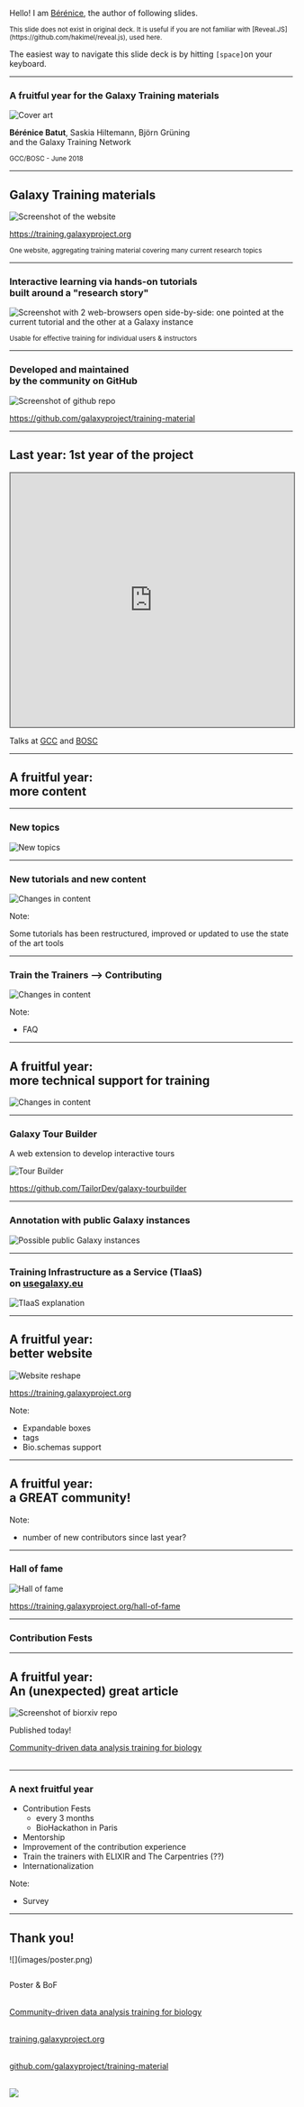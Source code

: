 Hello! I am [Bérénice](http://bebatut.fr/), the author of following slides.

<small>
This slide does not exist in original deck. It is useful if you are not familiar with [Reveal.JS](https://github.com/hakimel/reveal.js), used here.
</small>

The easiest way to navigate this slide deck is by hitting `[space]`on your keyboard.

---

### A fruitful year for the Galaxy Training materials

![Cover art](images/cover_art.png) <!-- .element width="60%" -->

**Bérénice Batut**, Saskia Hiltemann, Björn Grüning<br> and the Galaxy Training Network

<small>
GCC/BOSC - June 2018
</small>

---
## Galaxy Training materials

![Screenshot of the website](images/website_screenshot.png) <!-- .element width="70%" -->

https://training.galaxyproject.org

<small>
One website, aggregating training material covering many current research topics
</small>

----
### Interactive learning via hands-on tutorials <br>built around a "research story"

![Screenshot with 2 web-browsers open side-by-side: one pointed at the current tutorial and the other at a Galaxy instance](images/interactive_hands_on.png) <!-- .element width="100%" -->

<small>
Usable for effective training for individual users & instructors
</small>

----
### Developed and maintained <br>by the community on GitHub

![Screenshot of github repo](images/github_screenshot.png) <!-- .element width="75%" -->

https://github.com/galaxyproject/training-material

---
## Last year: 1st year of the project

<iframe
    src="https://bebatut-slides.github.io/gcc_06_17/#/1"
    height="450" width="100%" style="border:2px solid grey;">
</iframe>

Talks at [GCC](https://bebatut-slides.github.io/gcc_06_17/#/1) and [BOSC](https://bebatut-slides.github.io/bosc_07_17/#/1)

---
## A fruitful year: <br>more content

----
### New topics

![New topics](images/topics.png)<!-- .element width="80%" -->

----
### New tutorials and new content

![Changes in content](images/tutorials.png)

Note:

Some tutorials has been restructured, improved or updated to use the state of the art tools

----
### Train the Trainers --> Contributing

![Changes in content](images/contributing_topic.png)<!-- .element width="90%" -->

Note:
- FAQ
 
---
## A fruitful year: <br>more technical support for training

![Changes in content](images/tech_support_prop_plot.png)

----
### Galaxy Tour Builder

A web extension to develop interactive tours

![Tour Builder](images/tour_builder.gif) <!-- .element width="85%" -->

https://github.com/TailorDev/galaxy-tourbuilder

----
### Annotation with public Galaxy instances

![Possible public Galaxy instances](images/instance_annotation.png) <!-- .element width="100%" -->

----
### Training Infrastructure as a Service (TIaaS) <br>on [usegalaxy.eu](usegalaxy.eu)

![TIaaS explanation](images/tiaas.png) <!-- .element width="80%" -->

---
## A fruitful year: <br>better website

![Website reshape](images/website_reshape.png) <!-- .element width="90%" -->

https://training.galaxyproject.org

Note:
- Expandable boxes
- tags
- Bio.schemas support

---
<!-- .slide: data-background="images/contributors.png" data-state="dim-background-2"-->
## A fruitful year: <br>a GREAT community!

Note:
- number of new contributors since last year?

----
### Hall of fame

![Hall of fame](images/hall-of-fame.png) <!-- .element width="80%" -->

https://training.galaxyproject.org/hall-of-fame

----
### Contribution Fests

---
## A fruitful year: <br>An (unexpected) great article

![Screenshot of biorxiv repo](images/biorxiv_screenshot.png) <!-- .element width="60%" -->

Published today!

<i class="ai ai-biorxiv"></i> [Community-driven data analysis training for biology](https://www.biorxiv.org/content/early/2017/11/29/225680)<br><br>

---
### A next fruitful year

- Contribution Fests
    - every 3 months
    - BioHackathon in Paris
- Mentorship
- Improvement of the contribution experience
- Train the trainers with ELIXIR and The Carpentries (??)
- Internationalization

Note:
- Survey

---
## Thank you!

<div id="left">
![](images/poster.png) <!-- .element width="80%" -->

</div>

<div id="right">

<section style="text-align: left; margin-top: 2em;">

Poster & BoF<br><br>

<i class="ai ai-biorxiv"></i> [Community-driven data analysis training for biology](https://www.biorxiv.org/content/early/2017/11/29/225680)<br><br>

<i class="fa fa-globe"></i> [training.galaxyproject.org](http://training.galaxyproject.org)<br><br>

<i class="fa fa-github"></i> [github.com/galaxyproject/training-material](http://github.com/galaxyproject/training-material)<br><br>
</section>

![](images/sponsors.png) <!-- .element width="110%" -->
</div>
